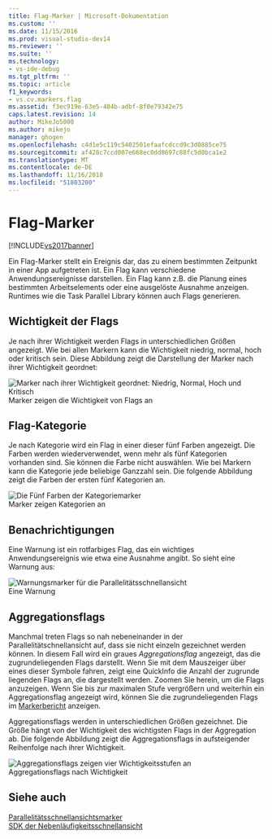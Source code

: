```yaml
---
title: Flag-Marker | Microsoft-Dokumentation
ms.custom: ''
ms.date: 11/15/2016
ms.prod: visual-studio-dev14
ms.reviewer: ''
ms.suite: ''
ms.technology:
- vs-ide-debug
ms.tgt_pltfrm: ''
ms.topic: article
f1_keywords:
- vs.cv.markers.flag
ms.assetid: f3ec919e-63e5-484b-adbf-8f0e79342e75
caps.latest.revision: 14
author: MikeJo5000
ms.author: mikejo
manager: ghogen
ms.openlocfilehash: c4d1e5c119c5402501efaafcdccd9c3d0885ce75
ms.sourcegitcommit: af428c7ccd007e668ec0dd8697c88fc5d8bca1e2
ms.translationtype: MT
ms.contentlocale: de-DE
ms.lasthandoff: 11/16/2018
ms.locfileid: "51803200"
---
```

# <a name="flag-markers"></a>Flag-Marker
[!INCLUDE[vs2017banner](../includes/vs2017banner.md)]

Ein Flag-Marker stellt ein Ereignis dar, das zu einem bestimmten Zeitpunkt in einer App aufgetreten ist. Ein Flag kann verschiedene Anwendungsereignisse darstellen. Ein Flag kann z.B. die Planung eines bestimmten Arbeitselements oder eine ausgelöste Ausnahme anzeigen. Runtimes wie die Task Parallel Library können auch Flags generieren.  
  
## <a name="flag-importance"></a>Wichtigkeit der Flags  
 Je nach ihrer Wichtigkeit werden Flags in unterschiedlichen Größen angezeigt. Wie bei allen Markern kann die Wichtigkeit niedrig, normal, hoch oder kritisch sein.  Diese Abbildung zeigt die Darstellung der Marker nach ihrer Wichtigkeit geordnet:  
  
 ![Marker nach ihrer Wichtigkeit geordnet: Niedrig, Normal, Hoch und Kritisch](../profiling/media/cvmarkerimportance.png "CVMarkerImportance")  
Marker zeigen die Wichtigkeit von Flags an  
  
## <a name="flag-category"></a>Flag-Kategorie  
 Je nach Kategorie wird ein Flag in einer dieser fünf Farben angezeigt. Die Farben werden wiederverwendet, wenn mehr als fünf Kategorien vorhanden sind. Sie können die Farbe nicht auswählen. Wie bei Markern kann die Kategorie jede beliebige Ganzzahl sein. Die folgende Abbildung zeigt die Farben der ersten fünf Kategorien an.  
  
 ![Die Fünf Farben der Kategoriemarker](../profiling/media/cvmarkercategory.png "CVMarkerCategory")  
Marker zeigen Kategorien an  
  
## <a name="alerts"></a>Benachrichtigungen  
 Eine Warnung ist ein rotfarbiges Flag, das ein wichtiges Anwendungsereignis wie etwa eine Ausnahme angibt.  So sieht eine Warnung aus:  
  
 ![Warnungsmarker für die Parallelitätsschnellansicht](../profiling/media/cvmarkeralert.png "CVMarkerAlert")  
Eine Warnung  
  
## <a name="aggregation-flags"></a>Aggregationsflags  
 Manchmal treten Flags so nah nebeneinander in der Parallelitätschnellansicht auf, dass sie nicht einzeln gezeichnet werden können. In diesem Fall wird ein graues *Aggregationsflag* angezeigt, das die zugrundeliegenden Flags darstellt. Wenn Sie mit dem Mauszeiger über eines dieser Symbole fahren, zeigt eine QuickInfo die Anzahl der zugrunde liegenden Flags an, die dargestellt werden. Zoomen Sie herein, um die Flags anzuzeigen. Wenn Sie bis zur maximalen Stufe vergrößern und weiterhin ein Aggregationsflag angezeigt wird, können Sie die zugrundeliegenden Flags im [Markerbericht](../profiling/markers-report.md) anzeigen.  
  
 Aggregationsflags werden in unterschiedlichen Größen gezeichnet. Die Größe hängt von der Wichtigkeit des wichtigsten Flags in der Aggregation ab. Die folgende Abbildung zeigt die Aggregationsflags in aufsteigender Reihenfolge nach ihrer Wichtigkeit.  
  
 ![Aggregationsflags zeigen vier Wichtigkeitsstufen an](../profiling/media/cvmarkeraggregate.png "CVMarkerAggregate")  
Aggregationsflags nach Wichtigkeit  
  
## <a name="see-also"></a>Siehe auch  
 [Parallelitätsschnellansichtsmarker](../profiling/concurrency-visualizer-markers.md)   
 [SDK der Nebenläufigkeitsschnellansicht](../profiling/concurrency-visualizer-sdk.md)




